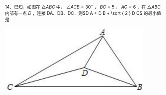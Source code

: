 14．已知，如图在 ${ \triangle A B C }$ 中， $\angle A C B = 3 0 ^ { \circ }$ ， $B C = 5$ ， $A C = 6$ ，在 ${ \triangle A B C }$ 内部有一点 $D$ ，连接 DA、DB、DC．则$D A + D B + \sqrt { 2 } D C$ 的最小值是

![](<../../qs_image_DB/专题2-2_费马点与加权费马点详细总结（解析版）/51982f40340016655b941004af460d7b411a0712920932e2bd03ff6468316787.jpg>)

